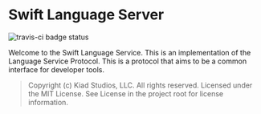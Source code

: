 # Swift Language Server

![travis-ci badge status](https://travis-ci.org/owensd/swift-langsrv.svg?branch=master)

Welcome to the Swift Language Service. This is an implementation of the Language Service
Protocol. This is a protocol that aims to be a common interface for developer tools.

> Copyright (c) Kiad Studios, LLC. All rights reserved.
> Licensed under the MIT License. See License in the project root for license information.
